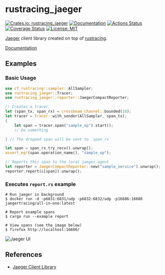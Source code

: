 rustracing_jaeger
=================

[![Crates.io: rustracing_jaeger](https://img.shields.io/crates/v/rustracing_jaeger.svg)](https://crates.io/crates/rustracing_jaeger)
[![Documentation](https://docs.rs/rustracing_jaeger/badge.svg)](https://docs.rs/rustracing_jaeger)
[![Actions Status](https://github.com/sile/rustracing_jaeger/workflows/CI/badge.svg)](https://github.com/sile/rustracing_jaeger/actions)
[![Coverage Status](https://coveralls.io/repos/github/sile/rustracing_jaeger/badge.svg?branch=master)](https://coveralls.io/github/sile/rustracing_jaeger?branch=master)
[![License: MIT](https://img.shields.io/badge/license-MIT-blue.svg)](LICENSE)

[Jaeger][jaeger] client library created on top of [rustracing].

[jaeger]: https://github.com/jaegertracing/jaeger
[rustracing]: https://crates.io/crates/rustracing

[Documentation](https://docs.rs/rustracing_jaeger)

Examples
--------

### Basic Usage

```rust
use cf_rustracing::sampler::AllSampler;
use rustracing_jaeger::Tracer;
use rustracing_jaeger::reporter::JaegerCompactReporter;

// Creates a tracer
let (span_tx, span_rx) = crossbeam_channel::bounded(10);
let tracer = Tracer::with_sender(AllSampler, span_tx);
{
    let span = tracer.span("sample_op").start();
    // Do something

} // The dropped span will be sent to `span_rx`

let span = span_rx.try_recv().unwrap();
assert_eq!(span.operation_name(), "sample_op");

// Reports this span to the local jaeger agent
let reporter = JaegerCompactReporter::new("sample_service").unwrap();
reporter.report(&[span]).unwrap();
```

### Executes `report.rs` example

```console
# Run jaeger in background
$ docker run -d -p6831:6831/udp -p6832:6832/udp -p16686:16686 jaegertracing/all-in-one:latest

# Report example spans
$ cargo run --example report

# View spans (see the image below)
$ firefox http://localhost:16686/
```

![Jaeger UI](trace.png)

References
----------

- [Jaeger Client Library](https://www.jaegertracing.io/docs/latest/client-libraries/)
